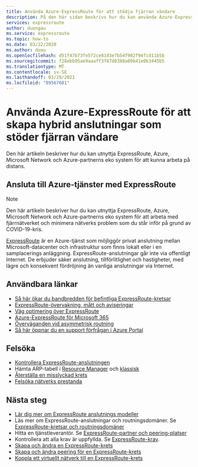 ```yaml
---
title: Använda Azure-ExpressRoute för att stödja fjärran vändare
description: På den här sidan beskrivs hur du kan använda Azure-ExpressRoute för att aktivera fjärrhantering på grund av COVID-19-Pandemic.
services: expressroute
author: duongau
ms.service: expressroute
ms.topic: how-to
ms.date: 03/22/2020
ms.author: duau
ms.openlocfilehash: d51f47b73fe572ce81d3e7b54f902f94fcd11b5b
ms.sourcegitcommit: f28ebb95ae9aaaff3f87d8388a09b41e0b3445b5
ms.translationtype: MT
ms.contentlocale: sv-SE
ms.lasthandoff: 03/29/2021
ms.locfileid: "89567681"
---
```

# <a name="using-azure-expressroute-to-create-hybrid-connectivity-to-support-remote-users"></a>Använda Azure-ExpressRoute för att skapa hybrid anslutningar som stöder fjärran vändare

Den här artikeln beskriver hur du kan utnyttja ExpressRoute, Azure, Microsoft Network och Azure-partnerns eko system för att kunna arbeta på distans.

## <a name="connecting-to-azure-services-with-expressroute"></a>Ansluta till Azure-tjänster med ExpressRoute

>[!NOTE]
>Den här artikeln beskriver hur du kan utnyttja ExpressRoute, Azure, Microsoft Network och Azure-partnerns eko system för att arbeta med fjärrnätverket och minimera nätverks problem som du står inför på grund av COVID-19-kris.
>

[ExpressRoute](expressroute-introduction.md) är en Azure-tjänst som möjliggör privat anslutning mellan Microsoft-datacenter och infrastruktur som finns lokalt eller i en samplacerings anläggning. ExpressRoute-anslutningar går inte via offentligt Internet. De erbjuder säker anslutning, tillförlitlighet och hastigheter, med lägre och konsekvent fördröjning än vanliga anslutningar via Internet.

## <a name="useful-links"></a>Användbara länkar

* [Så här ökar du bandbredden för befintliga ExpressRoute-kretsar](expressroute-howto-circuit-portal-resource-manager.md#modify)
* [ExpressRoute-övervakning, mått och aviseringar](expressroute-monitoring-metrics-alerts.md#expressroute-gateway-connections-in-bitsseconds)
* [Väg optimering över ExpressRoute](expressroute-optimize-routing.md)
* [Azure-ExpressRoute för Microsoft 365](/microsoft-365/enterprise/azure-expressroute)
* [Överväganden vid asymmetrisk routning](expressroute-asymmetric-routing.md)
* [Så här öppnar du en support förfrågan i Azure Portal](https://portal.azure.com/#blade/Microsoft_Azure_Support/HelpAndSupportBlade/overview)

## <a name="troubleshoot"></a>Felsöka

* [Kontrollera ExpressRoute-anslutningen](expressroute-troubleshooting-expressroute-overview.md)
* Hämta ARP-tabell i [Resource Manager](expressroute-troubleshooting-arp-resource-manager.md) och [klassisk](expressroute-troubleshooting-arp-classic.md)
* [Återställa en misslyckad krets](reset-circuit.md)
* [Felsöka nätverks prestanda](expressroute-troubleshooting-network-performance.md)

## <a name="next-steps"></a>Nästa steg

* [Lär dig mer om ExpressRoute anslutnings modeller](expressroute-connectivity-models.md)
* Läs mer om ExpressRoute-anslutningar och routningsdomäner. Se [ExpressRoute-kretsar och routningsdomäner](expressroute-circuit-peerings.md)
* Hitta en tjänstleverantör. Se [ExpressRoute-partner och peering-platser](expressroute-locations.md)
* Kontrollera att alla krav är uppfyllda. Se [ExpressRoute-krav](expressroute-prerequisites.md).
* [Skapa och ändra en ExpressRoute-krets](expressroute-howto-circuit-portal-resource-manager.md)
* [Skapa och ändra peering för en ExpressRoute-krets](expressroute-howto-routing-portal-resource-manager.md)
* [Koppla ett virtuellt nätverk till en ExpressRoute-krets](expressroute-howto-linkvnet-portal-resource-manager.md)
